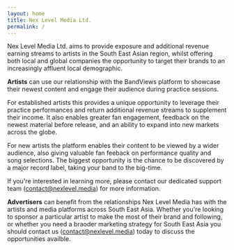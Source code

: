 ```yaml
---
layout: home
title: Nex Level Media Ltd.
permalink: /
---
```


Nex Level Media Ltd. aims to provide exposure and additional revenue earning streams to artists in the South East Asian region, whilst offering both local and global companies the opportunity to target their brands to an increasingly affluent local demographic. 

**Artists** can use our relationship with the BandViews platform to showcase their newest content and engage their audience during practice sessions. 

For established artists this provides a unique opportunity to leverage their practice performances and return additional revenue streams to supplement their income. It also enables greater fan engagement, feedback on the newest material before release, and an ability to expand into new markets across the globe.

For new artists the platform enables their content to be viewed by a wider audience, also giving valuable fan feeback on performance quality and song selections. The biggest opportunity is the chance to be discovered by a major record label, taking your band to the big-time.

If you're interested in learning more, please contact our dedicated support team (<contact@nexlevel.media>) for more information.

**Advertisers** can benefit from the relationships Nex Level Media has with the artists and media platforms across South East Asia. Whether you're looking to sponsor a particular artist to make the most of their brand and following, or whether you need a braoder marketing strategy for South East Asia you should contact us (<contact@nexlevel.media>) today to discuss the opportunities availble.

